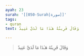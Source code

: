 ```yaml
---
ayah: 23
surah: '[[050-Surah|سورة]]'
tags:
- quran
text: وَقَالَ قَرِينُهُ هَـٰذَا مَا لَدَيَّ عَتِيدٌ

---
```

> وَقَالَ قَرِينُهُ هَـٰذَا مَا لَدَيَّ عَتِيدٌ

